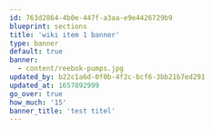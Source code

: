 ```yaml
---
id: 763d2864-4b0e-447f-a3aa-e9e4426729b9
blueprint: sections
title: 'wiki item 1 banner'
type: banner
default: true
banner:
  - content/reebok-pumps.jpg
updated_by: b22c1a6d-0f0b-4f2c-bcf6-3bb21b7ed291
updated_at: 1657892999
go_over: true
how_much: '15'
banner_title: 'test titel'
---
```

